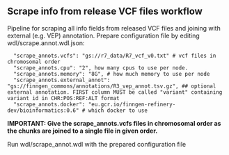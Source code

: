 ## Scrape info from release VCF files workflow

Pipeline for scraping all info fields from released VCF files and joining with external (e.g. VEP) annotation.
Prepare configuration file by editing wdl/scrape.annot.wdl.json:
```
  "scrape_annots.vcfs": "gs://r7_data/R7_vcf_v0.txt" # vcf files in chromosomal order
  "scrape_annots.cpu": "2", how many cpus to use per node.
  "scrape_annots.memory": "8G", # how much memory to use per node
  "scrape_annots.external_annot": "gs://finngen_commons/annotations/R3_vep_annot.tsv.gz", ## optional external annotation. FIRST column MUST be called "variant" containing variant id in CHR:POS:REF:ALT format
  "scrape_annots.docker": "eu.gcr.io/finngen-refinery-dev/bioinformatics:0.6" # which docker to use
```

**IMPORTANT: Give the scrape_annots.vcfs files in chromosomal order as the chunks are joined to a single file in given order.**

Run wdl/scrape_annot.wdl with the prepared configuration file
